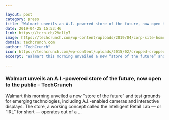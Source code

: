 ```yaml
---

layout: post
category: press
title: "Walmart unveils an A.I.-powered store of the future, now open to the public"
date: 2019-04-25 15:53:46
link: https://tcrn.ch/2VolLy7
image: https://techcrunch.com/wp-content/uploads/2019/04/corp-site-homepage-banner-1.jpg?w=711
domain: techcrunch.com
author: "TechCrunch"
icon: https://techcrunch.com/wp-content/uploads/2015/02/cropped-cropped-favicon-gradient.png?w=180
excerpt: "Walmart this morning unveiled a new “store of the future” and test grounds for emerging technologies, including A.I.-enabled cameras and interactive displays. The store, a working concept called the Intelligent Retail Lab — or “IRL” for short — operates out of a …"

---
```


### Walmart unveils an A.I.-powered store of the future, now open to the public – TechCrunch

Walmart this morning unveiled a new “store of the future” and test grounds for emerging technologies, including A.I.-enabled cameras and interactive displays. The store, a working concept called the Intelligent Retail Lab — or “IRL” for short — operates out of a …